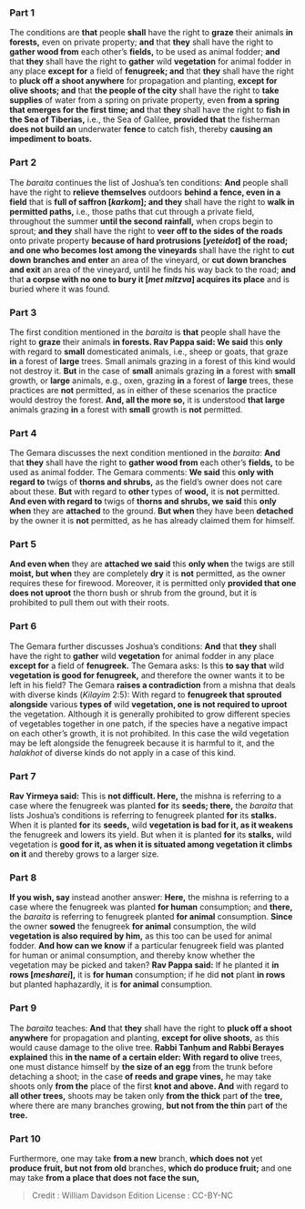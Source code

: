 
### Part 1
The conditions are <b>that</b> people <b>shall</b> have the right to <b>graze</b> their animals <b>in forests,</b> even on private property; <b>and</b> that <b>they</b> shall have the right to <b>gather wood from</b> each other’s <b>fields,</b> to be used as animal fodder; <b>and</b> that <b>they</b> shall have the right to <b>gather</b> wild <b>vegetation</b> for animal fodder in any place <b>except for</b> a field of <b>fenugreek; and</b> that <b>they</b> shall have the right to <b>pluck off a shoot anywhere</b> for propagation and planting, <b>except for olive shoots; and</b> that <b>the people of the city</b> shall have the right to <b>take supplies</b> of water from a spring on private property, even <b>from a spring that emerges for the first time; and</b> that <b>they</b> shall have the right to <b>fish in the Sea of Tiberias,</b> i.e., the Sea of Galilee, <b>provided that</b> the fisherman <b>does not build an</b> underwater <b>fence</b> to catch fish, thereby <b>causing an impediment to boats.</b>

### Part 2
The <i>baraita</i> continues the list of Joshua’s ten conditions: <b>And</b> people shall have the right to <b>relieve themselves</b> outdoors <b>behind a fence, even in a field</b> that is <b>full of saffron [<i>karkom</i>]; and they</b> shall have the right to <b>walk in permitted paths,</b> i.e., those paths that cut through a private field, throughout the summer <b>until the second rainfall,</b> when crops begin to sprout; <b>and they</b> shall have the right to <b>veer off to the sides of the roads</b> onto private property <b>because of hard protrusions [<i>yeteidot</i>] of the road; and one who becomes lost among the vineyards</b> shall have the right to <b>cut down branches and enter</b> an area of the vineyard, or <b>cut down branches and exit</b> an area of the vineyard, until he finds his way back to the road; <b>and</b> that <b>a corpse with no one to bury it [<i>met mitzva</i>] acquires its place</b> and is buried where it was found.

### Part 3
The first condition mentioned in the <i>baraita</i> is <b>that</b> people shall have the right to <b>graze</b> their animals <b>in forests. Rav Pappa said: We said</b> this <b>only</b> with regard to <b>small</b> domesticated animals, i.e., sheep or goats, that graze <b>in</b> a forest of <b>large</b> trees. Small animals grazing in a forest of this kind would not destroy it. <b>But</b> in the case of <b>small</b> animals grazing <b>in</b> a forest with <b>small</b> growth, or <b>large</b> animals, e.g., oxen, grazing <b>in</b> a forest of <b>large</b> trees, these practices are <b>not</b> permitted, as in either of these scenarios the practice would destroy the forest. <b>And, all the more so,</b> it is understood <b>that large</b> animals grazing <b>in</b> a forest with <b>small</b> growth is <b>not</b> permitted.

### Part 4
The Gemara discusses the next condition mentioned in the <i>baraita</i>: <b>And</b> that <b>they</b> shall have the right to <b>gather wood from</b> each other’s <b>fields,</b> to be used as animal fodder. The Gemara comments: <b>We said</b> this <b>only with regard to</b> twigs of <b>thorns and shrubs,</b> as the field’s owner does not care about these. <b>But</b> with regard to <b>other</b> types of <b>wood,</b> it is <b>not</b> permitted. <b>And even with regard to</b> twigs of <b>thorns and shrubs, we said</b> this <b>only when</b> they are <b>attached</b> to the ground. <b>But when</b> they have been <b>detached</b> by the owner it is <b>not</b> permitted, as he has already claimed them for himself.

### Part 5
<b>And even when</b> they are <b>attached we said</b> this <b>only when</b> the twigs are still <b>moist, but when</b> they are completely <b>dry</b> it is <b>not</b> permitted, as the owner requires these for firewood. Moreover, it is permitted only <b>provided that one does not uproot</b> the thorn bush or shrub from the ground, but it is prohibited to pull them out with their roots.

### Part 6
The Gemara further discusses Joshua’s conditions: <b>And</b> that <b>they</b> shall have the right to <b>gather</b> wild <b>vegetation</b> for animal fodder in any place <b>except for</b> a field of <b>fenugreek.</b> The Gemara asks: Is this <b>to say that</b> wild <b>vegetation is good for fenugreek,</b> and therefore the owner wants it to be left in his field? The Gemara <b>raises a contradiction</b> from a mishna that deals with diverse kinds (<i>Kilayim</i> 2:5): With regard to <b>fenugreek that sprouted alongside</b> various <b>types of</b> wild <b>vegetation, one is not required to uproot</b> the vegetation. Although it is generally prohibited to grow different species of vegetables together in one patch, if the species have a negative impact on each other’s growth, it is not prohibited. In this case the wild vegetation may be left alongside the fenugreek because it is harmful to it, and the <i>halakhot</i> of diverse kinds do not apply in a case of this kind.

### Part 7
<b>Rav Yirmeya said:</b> This is <b>not difficult. Here,</b> the mishna is referring to a case where the fenugreek was planted <b>for</b> its <b>seeds; there,</b> the <i>baraita</i> that lists Joshua’s conditions is referring to fenugreek planted <b>for</b> its <b>stalks.</b> When it is planted <b>for</b> its <b>seeds,</b> wild <b>vegetation is bad for it, as it weakens</b> the fenugreek and lowers its yield. But when it is planted <b>for</b> its <b>stalks,</b> wild vegetation is <b>good for it, as when it is situated among vegetation it climbs on it</b> and thereby grows to a larger size.

### Part 8
<b>If you wish, say</b> instead another answer: <b>Here,</b> the mishna is referring to a case where the fenugreek was planted <b>for human</b> consumption; and <b>there,</b> the <i>baraita</i> is referring to fenugreek planted <b>for animal</b> consumption. <b>Since</b> the owner <b>sowed</b> the fenugreek <b>for animal</b> consumption, the wild <b>vegetation is also required by him,</b> as this too can be used for animal fodder. <b>And how can we know</b> if a particular fenugreek field was planted for human or animal consumption, and thereby know whether the vegetation may be picked and taken? <b>Rav Pappa said:</b> If he planted it <b>in rows [<i>mesharei</i>],</b> it is <b>for human</b> consumption; if he did <b>not</b> plant <b>in rows</b> but planted haphazardly, it is <b>for animal</b> consumption.

### Part 9
The <i>baraita</i> teaches: <b>And</b> that <b>they</b> shall have the right to <b>pluck off a shoot anywhere</b> for propagation and planting, <b>except for olive shoots,</b> as this would cause damage to the olive tree. <b>Rabbi Tanḥum and Rabbi Berayes explained</b> this <b>in the name of a certain elder: With regard to olive</b> trees, one must distance himself by <b>the size of an egg</b> from the trunk before detaching a shoot; in the case <b>of reeds and grape vines,</b> he may take shoots only <b>from the</b> place of the first <b>knot and above. And</b> with regard to <b>all other trees,</b> shoots may be taken only <b>from the thick</b> part <b>of</b> the <b>tree,</b> where there are many branches growing, <b>but not from the thin</b> part <b>of</b> the <b>tree.</b>

### Part 10
Furthermore, one may take <b>from a new</b> branch, <b>which does not</b> yet <b>produce fruit, but not from old</b> branches, <b>which do produce fruit;</b> and one may take <b>from a place that does not face the sun,</b>

>Credit : William Davidson Edition
>License : CC-BY-NC